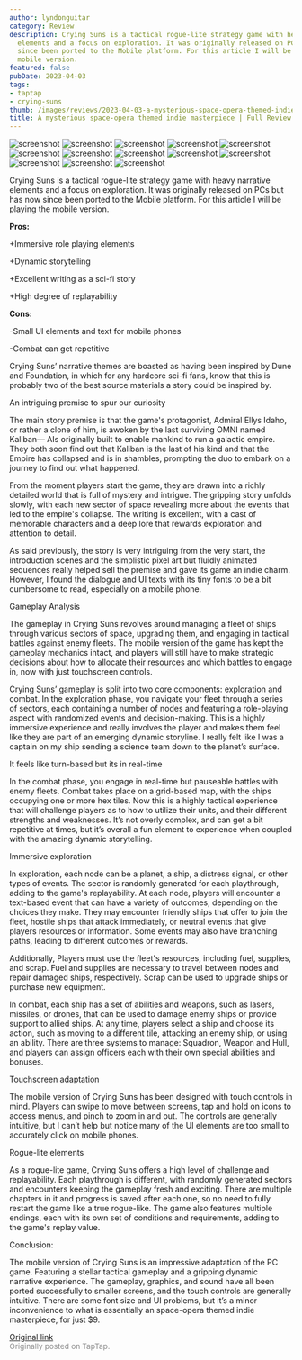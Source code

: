 ```yaml
---
author: lyndonguitar
category: Review
description: Crying Suns is a tactical rogue-lite strategy game with heavy narrative
  elements and a focus on exploration. It was originally released on PCs but has now
  since been ported to the Mobile platform. For this article I will be playing the
  mobile version.
featured: false
pubDate: 2023-04-03
tags:
- taptap
- crying-suns
thumb: /images/reviews/2023-04-03-a-mysterious-space-opera-themed-indie-masterpiece--full-review---crying-suns-0.avif
title: A mysterious space-opera themed indie masterpiece | Full Review - Crying Suns
---
```


<div class="gallery">
  <img src="/images/reviews/2023-04-03-a-mysterious-space-opera-themed-indie-masterpiece--full-review---crying-suns-0.avif" alt="screenshot" />
  <img src="/images/reviews/2023-04-03-a-mysterious-space-opera-themed-indie-masterpiece--full-review---crying-suns-1.avif" alt="screenshot" />
  <img src="/images/reviews/2023-04-03-a-mysterious-space-opera-themed-indie-masterpiece--full-review---crying-suns-2.avif" alt="screenshot" />
  <img src="/images/reviews/2023-04-03-a-mysterious-space-opera-themed-indie-masterpiece--full-review---crying-suns-3.avif" alt="screenshot" />
  <img src="/images/reviews/2023-04-03-a-mysterious-space-opera-themed-indie-masterpiece--full-review---crying-suns-4.avif" alt="screenshot" />
  <img src="/images/reviews/2023-04-03-a-mysterious-space-opera-themed-indie-masterpiece--full-review---crying-suns-5.avif" alt="screenshot" />
  <img src="/images/reviews/2023-04-03-a-mysterious-space-opera-themed-indie-masterpiece--full-review---crying-suns-6.avif" alt="screenshot" />
  <img src="/images/reviews/2023-04-03-a-mysterious-space-opera-themed-indie-masterpiece--full-review---crying-suns-7.avif" alt="screenshot" />
  <img src="/images/reviews/2023-04-03-a-mysterious-space-opera-themed-indie-masterpiece--full-review---crying-suns-8.avif" alt="screenshot" />
  <img src="/images/reviews/2023-04-03-a-mysterious-space-opera-themed-indie-masterpiece--full-review---crying-suns-9.avif" alt="screenshot" />
  <img src="/images/reviews/2023-04-03-a-mysterious-space-opera-themed-indie-masterpiece--full-review---crying-suns-10.avif" alt="screenshot" />
  <img src="/images/reviews/2023-04-03-a-mysterious-space-opera-themed-indie-masterpiece--full-review---crying-suns-11.avif" alt="screenshot" />
  <img src="/images/reviews/2023-04-03-a-mysterious-space-opera-themed-indie-masterpiece--full-review---crying-suns-12.avif" alt="screenshot" />
</div>

Crying Suns is a tactical rogue-lite strategy game with heavy narrative elements and a focus on exploration. It was originally released on PCs but has now since been ported to the Mobile platform. For this article I will be playing the mobile version.


**Pros:**


+Immersive role playing elements

+Dynamic storytelling

+Excellent writing as a sci-fi story

+High degree of replayability


**Cons:**


-Small UI elements and text for mobile phones

-Combat can get repetitive

Crying Suns’ narrative themes are boasted as having been inspired by Dune and Foundation, in which for any hardcore sci-fi fans, know that this is probably two of the best source materials a story could be inspired by.

An intriguing premise to spur our curiosity

The main story premise is that the game's protagonist, Admiral Ellys Idaho, or rather a clone of him, is awoken by the last surviving OMNI named Kaliban— AIs originally built to enable mankind to run a galactic empire. They both soon find out that Kaliban is the last of his kind and that the Empire has collapsed and is in shambles, prompting the duo to embark on a journey to find out what happened.

From the moment players start the game, they are drawn into a richly detailed world that is full of mystery and intrigue. The gripping story unfolds slowly, with each new sector of space revealing more about the events that led to the empire's collapse. The writing is excellent, with a cast of memorable characters and a deep lore that rewards exploration and attention to detail.

As said previously, the story is very intriguing from the very start, the introduction scenes and the simplistic pixel art but fluidly animated sequences really helped sell the premise and gave its game an indie charm. However, I found the dialogue and UI texts with its tiny fonts to be a bit cumbersome to read, especially on a mobile phone.

Gameplay Analysis

The gameplay in Crying Suns revolves around managing a fleet of ships through various sectors of space, upgrading them, and engaging in tactical battles against enemy fleets. The mobile version of the game has kept the gameplay mechanics intact, and players will still have to make strategic decisions about how to allocate their resources and which battles to engage in, now with just touchscreen controls.

Crying Suns’ gameplay is split into two core components: exploration and combat. In the exploration phase, you navigate your fleet through a series of sectors, each containing a number of nodes and featuring a role-playing aspect with randomized events and decision-making. This is a highly immersive experience and really involves the player and makes them feel like they are part of an emerging dynamic storyline.  I really felt like I was a captain on my ship sending a science team down to the planet’s surface.

It feels like turn-based but its in real-time

In the combat phase, you engage in real-time but pauseable battles with enemy fleets. Combat takes place on a grid-based map, with the ships occupying one or more hex tiles. Now this is a highly tactical experience that will challenge players as to how to utilize their units, and their different strengths and weaknesses. It’s not overly complex, and can get a bit repetitive at times, but it’s overall a fun element to experience when coupled with the amazing dynamic storytelling.

Immersive exploration

In exploration, each node can be a planet, a ship, a distress signal, or other types of events. The sector is randomly generated for each playthrough, adding to the game's replayability. At each node, players will encounter a text-based event that can have a variety of outcomes, depending on the choices they make. They may encounter friendly ships that offer to join the fleet, hostile ships that attack immediately, or neutral events that give players resources or information. Some events may also have branching paths, leading to different outcomes or rewards.

Additionally, Players must use the fleet's resources, including fuel, supplies, and scrap. Fuel and supplies are necessary to travel between nodes and repair damaged ships, respectively. Scrap can be used to upgrade ships or purchase new equipment.

In combat, each ship has a set of abilities and weapons, such as lasers, missiles, or drones, that can be used to damage enemy ships or provide support to allied ships. At any time, players select a ship and choose its action, such as moving to a different tile, attacking an enemy ship, or using an ability. There are three systems to manage: Squadron, Weapon and Hull, and players can assign officers each with their own special abilities and bonuses.

Touchscreen adaptation

The mobile version of Crying Suns has been designed with touch controls in mind. Players can swipe to move between screens, tap and hold on icons to access menus, and pinch to zoom in and out. The controls are generally intuitive, but I can’t help but notice many of the UI elements are too small to accurately click on mobile phones.

Rogue-lite elements

As a rogue-lite game, Crying Suns offers a high level of challenge and replayability. Each playthrough is different, with randomly generated sectors and encounters keeping the gameplay fresh and exciting. There are multiple chapters in it and progress is saved after each one, so no need to fully restart the game like a true rogue-like. The game also features multiple endings, each with its own set of conditions and requirements, adding to the game's replay value.

Conclusion:

The mobile version of Crying Suns is an impressive adaptation of the PC game. Featuring a stellar tactical gameplay and a gripping dynamic narrative experience. The gameplay, graphics, and sound have all been ported successfully to smaller screens, and the touch controls are generally intuitive. There are some font size and UI problems, but it’s a minor inconvenience to what is essentially an space-opera themed indie masterpiece, for just $9.

[Original link](https://www.taptap.io/post/4987241)<br><span style="font-size: 0.95em; color: #888;">Originally posted on TapTap.</span>